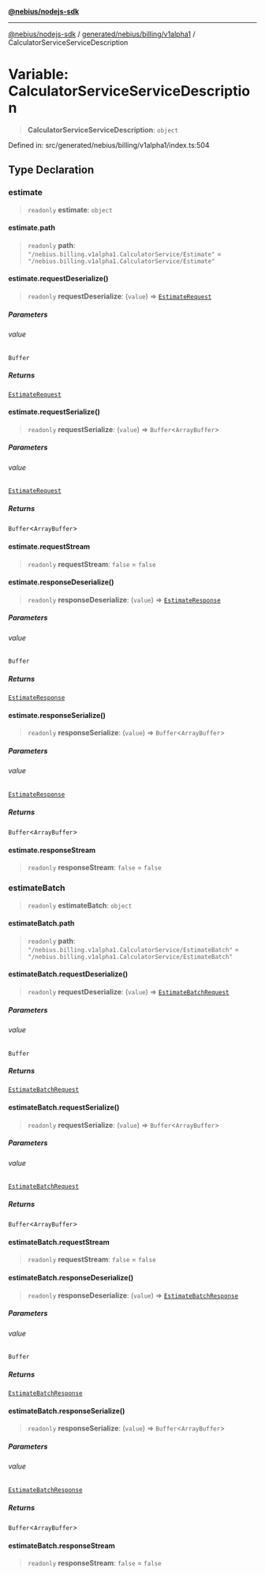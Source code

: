 [**@nebius/nodejs-sdk**](../../../../../README.md)

***

[@nebius/nodejs-sdk](../../../../../README.md) / [generated/nebius/billing/v1alpha1](../README.md) / CalculatorServiceServiceDescription

# Variable: CalculatorServiceServiceDescription

> **CalculatorServiceServiceDescription**: `object`

Defined in: src/generated/nebius/billing/v1alpha1/index.ts:504

## Type Declaration

### estimate

> `readonly` **estimate**: `object`

#### estimate.path

> `readonly` **path**: `"/nebius.billing.v1alpha1.CalculatorService/Estimate"` = `"/nebius.billing.v1alpha1.CalculatorService/Estimate"`

#### estimate.requestDeserialize()

> `readonly` **requestDeserialize**: (`value`) => [`EstimateRequest`](../interfaces/EstimateRequest.md)

##### Parameters

###### value

`Buffer`

##### Returns

[`EstimateRequest`](../interfaces/EstimateRequest.md)

#### estimate.requestSerialize()

> `readonly` **requestSerialize**: (`value`) => `Buffer`\<`ArrayBuffer`\>

##### Parameters

###### value

[`EstimateRequest`](../interfaces/EstimateRequest.md)

##### Returns

`Buffer`\<`ArrayBuffer`\>

#### estimate.requestStream

> `readonly` **requestStream**: `false` = `false`

#### estimate.responseDeserialize()

> `readonly` **responseDeserialize**: (`value`) => [`EstimateResponse`](../interfaces/EstimateResponse.md)

##### Parameters

###### value

`Buffer`

##### Returns

[`EstimateResponse`](../interfaces/EstimateResponse.md)

#### estimate.responseSerialize()

> `readonly` **responseSerialize**: (`value`) => `Buffer`\<`ArrayBuffer`\>

##### Parameters

###### value

[`EstimateResponse`](../interfaces/EstimateResponse.md)

##### Returns

`Buffer`\<`ArrayBuffer`\>

#### estimate.responseStream

> `readonly` **responseStream**: `false` = `false`

### estimateBatch

> `readonly` **estimateBatch**: `object`

#### estimateBatch.path

> `readonly` **path**: `"/nebius.billing.v1alpha1.CalculatorService/EstimateBatch"` = `"/nebius.billing.v1alpha1.CalculatorService/EstimateBatch"`

#### estimateBatch.requestDeserialize()

> `readonly` **requestDeserialize**: (`value`) => [`EstimateBatchRequest`](../interfaces/EstimateBatchRequest.md)

##### Parameters

###### value

`Buffer`

##### Returns

[`EstimateBatchRequest`](../interfaces/EstimateBatchRequest.md)

#### estimateBatch.requestSerialize()

> `readonly` **requestSerialize**: (`value`) => `Buffer`\<`ArrayBuffer`\>

##### Parameters

###### value

[`EstimateBatchRequest`](../interfaces/EstimateBatchRequest.md)

##### Returns

`Buffer`\<`ArrayBuffer`\>

#### estimateBatch.requestStream

> `readonly` **requestStream**: `false` = `false`

#### estimateBatch.responseDeserialize()

> `readonly` **responseDeserialize**: (`value`) => [`EstimateBatchResponse`](../interfaces/EstimateBatchResponse.md)

##### Parameters

###### value

`Buffer`

##### Returns

[`EstimateBatchResponse`](../interfaces/EstimateBatchResponse.md)

#### estimateBatch.responseSerialize()

> `readonly` **responseSerialize**: (`value`) => `Buffer`\<`ArrayBuffer`\>

##### Parameters

###### value

[`EstimateBatchResponse`](../interfaces/EstimateBatchResponse.md)

##### Returns

`Buffer`\<`ArrayBuffer`\>

#### estimateBatch.responseStream

> `readonly` **responseStream**: `false` = `false`
